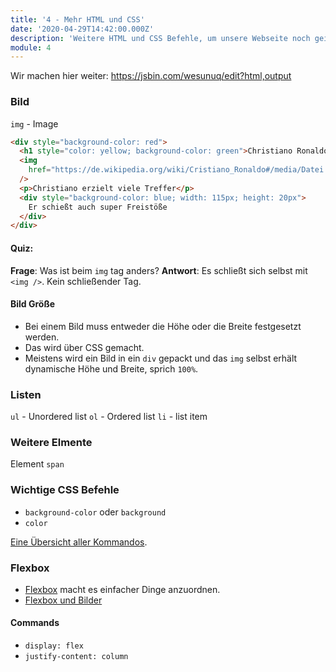 ```yaml
---
title: '4 - Mehr HTML und CSS'
date: '2020-04-29T14:42:00.000Z'
description: 'Weitere HTML und CSS Befehle, um unsere Webseite noch geiler zu machen.'
module: 4
---
```


Wir machen hier weiter: https://jsbin.com/wesunuq/edit?html,output

### Bild

`img` - Image

```html {2}
<div style="background-color: red">
  <h1 style="color: yellow; background-color: green">Christiano Ronaldo</h1>
  <img
    href="https://de.wikipedia.org/wiki/Cristiano_Ronaldo#/media/Datei:Cristiano_Ronaldo_2018.jpg"
  />
  <p>Christiano erzielt viele Treffer</p>
  <div style="background-color: blue; width: 115px; height: 20px">
    Er schießt auch super Freistöße
  </div>
</div>
```

#### Quiz:

**Frage**: Was ist beim `img` tag anders?
**Antwort**: Es schließt sich selbst mit `<img />`. Kein schließender Tag.

#### Bild Größe

- Bei einem Bild muss entweder die Höhe oder die Breite festgesetzt werden.
- Das wird über CSS gemacht.
- Meistens wird ein Bild in ein `div` gepackt und das `img` selbst erhält dynamische Höhe und Breite, sprich `100%`.

### Listen

`ul` - Unordered list
`ol` - Ordered list
`li` - list item

### Weitere Elmente

Element `span`

### Wichtige CSS Befehle

- `background-color` oder `background`
- `color`

[Eine Übersicht aller Kommandos](https://www.html-seminar.de/css-definitionen-uebersicht.htm).

### Flexbox

- [Flexbox](https://css-tricks.com/snippets/css/a-guide-to-flexbox/) macht es einfacher Dinge anzuordnen.
- [Flexbox und Bilder](https://css-tricks.com/adaptive-photo-layout-with-flexbox/)

#### Commands

- `display: flex`
- `justify-content: column`
